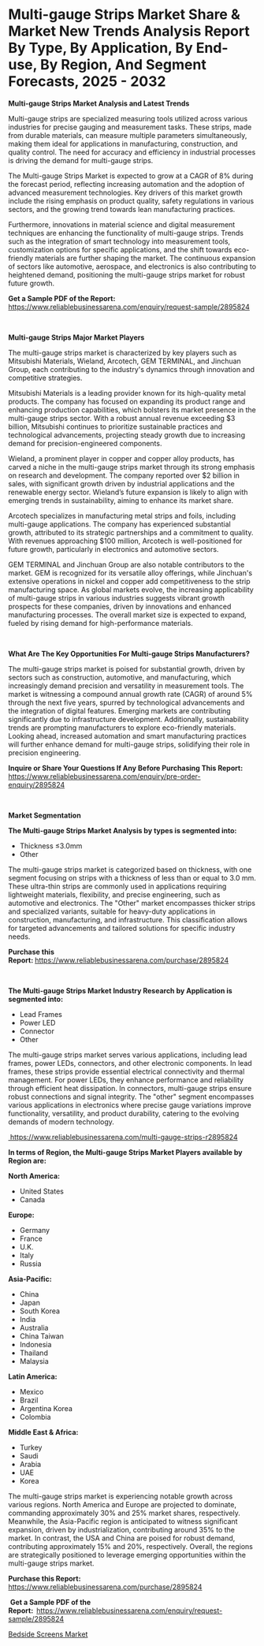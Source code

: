 <p><h1>Multi-gauge Strips Market Share & Market New Trends Analysis Report By Type, By Application, By End-use, By Region, And Segment Forecasts, 2025 - 2032</h1></p><p><strong>Multi-gauge Strips Market Analysis and Latest Trends</strong></p>
<p><p>Multi-gauge strips are specialized measuring tools utilized across various industries for precise gauging and measurement tasks. These strips, made from durable materials, can measure multiple parameters simultaneously, making them ideal for applications in manufacturing, construction, and quality control. The need for accuracy and efficiency in industrial processes is driving the demand for multi-gauge strips.</p><p>The Multi-gauge Strips Market is expected to grow at a CAGR of 8% during the forecast period, reflecting increasing automation and the adoption of advanced measurement technologies. Key drivers of this market growth include the rising emphasis on product quality, safety regulations in various sectors, and the growing trend towards lean manufacturing practices. </p><p>Furthermore, innovations in material science and digital measurement techniques are enhancing the functionality of multi-gauge strips. Trends such as the integration of smart technology into measurement tools, customization options for specific applications, and the shift towards eco-friendly materials are further shaping the market. The continuous expansion of sectors like automotive, aerospace, and electronics is also contributing to heightened demand, positioning the multi-gauge strips market for robust future growth.</p></p>
<p><strong>Get a Sample PDF of the Report:&nbsp;</strong> <a href="https://www.reliablebusinessarena.com/enquiry/request-sample/2895824?utm_campaign=2647&utm_medium=2&utm_source=Github&utm_content=ia&utm_term=15032025&utm_id=multi-gauge-strips">https://www.reliablebusinessarena.com/enquiry/request-sample/2895824</a></p>
<p>&nbsp;</p>
<p><strong>Multi-gauge Strips Major Market Players</strong></p>
<p><p>The multi-gauge strips market is characterized by key players such as Mitsubishi Materials, Wieland, Arcotech, GEM TERMINAL, and Jinchuan Group, each contributing to the industry's dynamics through innovation and competitive strategies.</p><p>Mitsubishi Materials is a leading provider known for its high-quality metal products. The company has focused on expanding its product range and enhancing production capabilities, which bolsters its market presence in the multi-gauge strips sector. With a robust annual revenue exceeding $3 billion, Mitsubishi continues to prioritize sustainable practices and technological advancements, projecting steady growth due to increasing demand for precision-engineered components.</p><p>Wieland, a prominent player in copper and copper alloy products, has carved a niche in the multi-gauge strips market through its strong emphasis on research and development. The company reported over $2 billion in sales, with significant growth driven by industrial applications and the renewable energy sector. Wieland’s future expansion is likely to align with emerging trends in sustainability, aiming to enhance its market share.</p><p>Arcotech specializes in manufacturing metal strips and foils, including multi-gauge applications. The company has experienced substantial growth, attributed to its strategic partnerships and a commitment to quality. With revenues approaching $100 million, Arcotech is well-positioned for future growth, particularly in electronics and automotive sectors.</p><p>GEM TERMINAL and Jinchuan Group are also notable contributors to the market. GEM is recognized for its versatile alloy offerings, while Jinchuan's extensive operations in nickel and copper add competitiveness to the strip manufacturing space. As global markets evolve, the increasing applicability of multi-gauge strips in various industries suggests vibrant growth prospects for these companies, driven by innovations and enhanced manufacturing processes. The overall market size is expected to expand, fueled by rising demand for high-performance materials.</p></p>
<p>&nbsp;</p>
<p><strong>What Are The Key Opportunities For Multi-gauge Strips Manufacturers?</strong></p>
<p><p>The multi-gauge strips market is poised for substantial growth, driven by sectors such as construction, automotive, and manufacturing, which increasingly demand precision and versatility in measurement tools. The market is witnessing a compound annual growth rate (CAGR) of around 5% through the next five years, spurred by technological advancements and the integration of digital features. Emerging markets are contributing significantly due to infrastructure development. Additionally, sustainability trends are prompting manufacturers to explore eco-friendly materials. Looking ahead, increased automation and smart manufacturing practices will further enhance demand for multi-gauge strips, solidifying their role in precision engineering.</p></p>
<p><strong>Inquire or Share Your Questions If Any Before Purchasing This Report:</strong> <a href="https://www.reliablebusinessarena.com/enquiry/pre-order-enquiry/2895824?utm_campaign=2647&utm_medium=2&utm_source=Github&utm_content=ia&utm_term=15032025&utm_id=multi-gauge-strips">https://www.reliablebusinessarena.com/enquiry/pre-order-enquiry/2895824</a></p>
<p>&nbsp;</p>
<p><strong>Market Segmentation</strong></p>
<p><strong>The Multi-gauge Strips Market Analysis by types is segmented into:</strong></p>
<p><ul><li>Thickness ≤3.0mm</li><li>Other</li></ul></p>
<p><p>The multi-gauge strips market is categorized based on thickness, with one segment focusing on strips with a thickness of less than or equal to 3.0 mm. These ultra-thin strips are commonly used in applications requiring lightweight materials, flexibility, and precise engineering, such as automotive and electronics. The "Other" market encompasses thicker strips and specialized variants, suitable for heavy-duty applications in construction, manufacturing, and infrastructure. This classification allows for targeted advancements and tailored solutions for specific industry needs.</p></p>
<p><strong>Purchase this Report:&nbsp;</strong><a href="https://www.reliablebusinessarena.com/purchase/2895824?utm_campaign=2647&utm_medium=2&utm_source=Github&utm_content=ia&utm_term=15032025&utm_id=multi-gauge-strips">https://www.reliablebusinessarena.com/purchase/2895824</a></p>
<p>&nbsp;</p>
<p><strong>The Multi-gauge Strips Market Industry Research by Application is segmented into:</strong></p>
<p><ul><li>Lead Frames</li><li>Power LED</li><li>Connector</li><li>Other</li></ul></p>
<p><p>The multi-gauge strips market serves various applications, including lead frames, power LEDs, connectors, and other electronic components. In lead frames, these strips provide essential electrical connectivity and thermal management. For power LEDs, they enhance performance and reliability through efficient heat dissipation. In connectors, multi-gauge strips ensure robust connections and signal integrity. The "other" segment encompasses various applications in electronics where precise gauge variations improve functionality, versatility, and product durability, catering to the evolving demands of modern technology.</p></p>
<p><a href="https://www.reliablebusinessarena.com/multi-gauge-strips-r2895824?utm_campaign=2647&utm_medium=2&utm_source=Github&utm_content=ia&utm_term=15032025&utm_id=multi-gauge-strips">&nbsp;https://www.reliablebusinessarena.com/multi-gauge-strips-r2895824</a></p>
<p><strong>In terms of Region, the Multi-gauge Strips Market Players available by Region are:</strong></p>
<p>
    <p> <strong> North America: </strong>
        <ul>
            <li>United States</li>
            <li>Canada</li>
        </ul>
        </p> 
    <p> <strong> Europe: </strong>
        <ul>
            <li>Germany</li>
            <li>France</li>
            <li>U.K.</li>
            <li>Italy</li>
            <li>Russia</li>
        </ul>
        </p> 
    <p> <strong> Asia-Pacific: </strong>
        <ul>
            <li>China</li>
            <li>Japan</li>
            <li>South Korea</li>
            <li>India</li>
            <li>Australia</li>
            <li>China Taiwan</li>
            <li>Indonesia</li>
            <li>Thailand</li>
            <li>Malaysia</li>
        </ul>
        </p> 
    <p> <strong> Latin America: </strong>
        <ul>
            <li>Mexico</li>
            <li>Brazil</li>
            <li>Argentina Korea</li>
            <li>Colombia</li>
        </ul>
        </p> 
    <p> <strong> Middle East & Africa: </strong>
        <ul>
            <li>Turkey</li>
            <li>Saudi</li>
            <li>Arabia</li>
            <li>UAE</li>
            <li>Korea</li>
        </ul>
    </p>
    </p>
<p><p>The multi-gauge strips market is experiencing notable growth across various regions. North America and Europe are projected to dominate, commanding approximately 30% and 25% market shares, respectively. Meanwhile, the Asia-Pacific region is anticipated to witness significant expansion, driven by industrialization, contributing around 35% to the market. In contrast, the USA and China are poised for robust demand, contributing approximately 15% and 20%, respectively. Overall, the regions are strategically positioned to leverage emerging opportunities within the multi-gauge strips market.</p></p>
<p><strong>Purchase this Report: </strong><a href="https://www.reliablebusinessarena.com/purchase/2895824?utm_campaign=2647&utm_medium=2&utm_source=Github&utm_content=ia&utm_term=15032025&utm_id=multi-gauge-strips">https://www.reliablebusinessarena.com/purchase/2895824</a></p>
<p>&nbsp;<strong>Get a Sample PDF of the Report:&nbsp;&nbsp;</strong><a href="https://www.reliablebusinessarena.com/enquiry/request-sample/2895824?utm_campaign=2647&utm_medium=2&utm_source=Github&utm_content=ia&utm_term=15032025&utm_id=multi-gauge-strips">https://www.reliablebusinessarena.com/enquiry/request-sample/2895824</a></p>
<p><strong></strong></p>
<p><p><a href="https://github.com/curinbucan9/Market-Research-Report-List-1/blob/main/bedside-screens-market.md?utm_campaign=2647&utm_medium=2&utm_source=Github&utm_content=ia&utm_term=15032025&utm_id=multi-gauge-strips">Bedside Screens Market</a></p></p>
